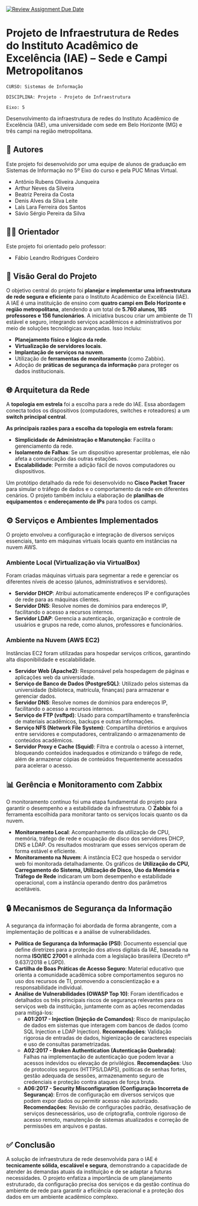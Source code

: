 [![Review Assignment Due Date](https://classroom.github.com/assets/deadline-readme-button-22041afd0340ce965d47ae6ef1cefeee28c7c493a6346c4f15d667ab976d596c.svg)](https://classroom.github.com/a/9lYuEWwT)
# Projeto de Infraestrutura de Redes do Instituto Acadêmico de Excelência (IAE) – Sede e Campi Metropolitanos

`CURSO: Sistemas de Informação`

`DISCIPLINA: Projeto - Projeto de Infraestrutura`

`Eixo: 5`

Desenvolvimento da infraestrutura de redes do Instituto Acadêmico de Excelência (IAE), uma universidade com sede em Belo Horizonte (MG) e três campi na região metropolitana.

## 👥 Autores
Este projeto foi desenvolvido por uma equipe de alunos de graduação em Sistemas de Informação no 5º Eixo do curso e pela PUC Minas Virtual.

* Antônio Rubens Oliveira Junqueira
* Arthur Neves da Silveira
* Beatriz Pereira da Costa
* Denis Alves da Silva Leite
* Laís Lara Ferreira dos Santos
* Sávio Sérgio Pereira da Silva

## 👨‍🏫 Orientador
Este projeto foi orientado pelo professor:
* Fábio Leandro Rodrigues Cordeiro

## 🚀 Visão Geral do Projeto
O objetivo central do projeto foi **planejar e implementar uma infraestrutura de rede segura e eficiente** para o Instituto Acadêmico de Excelência (IAE). A IAE é uma instituição de ensino com **quatro campi em Belo Horizonte e região metropolitana**, atendendo a um total de **5.760 alunos, 185 professores e 156 funcionários**.
A iniciativa buscou criar um ambiente de TI estável e seguro, integrando serviços acadêmicos e administrativos por meio de soluções tecnológicas avançadas. Isso incluiu:
*   **Planejamento físico e lógico da rede**.
*   **Virtualização de servidores locais**.
*   **Implantação de serviços na nuvem**.
*   Utilização de **ferramentas de monitoramento** (como Zabbix).
*   Adoção de **práticas de segurança da informação** para proteger os dados institucionais.

## 🌐 Arquitetura da Rede
A **topologia em estrela** foi a escolha para a rede do IAE. Essa abordagem conecta todos os dispositivos (computadores, switches e roteadores) a um **switch principal central**.

**As principais razões para a escolha da topologia em estrela foram:**

*   **Simplicidade de Administração e Manutenção**: Facilita o gerenciamento da rede.
*   **Isolamento de Falhas**: Se um dispositivo apresentar problemas, ele não afeta a comunicação das outras estações.
*   **Escalabilidade**: Permite a adição fácil de novos computadores ou dispositivos.

Um protótipo detalhado da rede foi desenvolvido no **Cisco Packet Tracer** para simular o tráfego de dados e o comportamento da rede em diferentes cenários. O projeto também incluiu a elaboração de **planilhas de equipamentos** e **endereçamento de IPs** para todos os campi.

## ⚙️ Serviços e Ambientes Implementados

O projeto envolveu a configuração e integração de diversos serviços essenciais, tanto em máquinas virtuais locais quanto em instâncias na nuvem AWS.

### Ambiente Local (Virtualização via VirtualBox)

Foram criadas máquinas virtuais para segmentar a rede e gerenciar os diferentes níveis de acesso (alunos, administrativos e servidores).

*   **Servidor DHCP**: Atribui automaticamente endereços IP e configurações de rede para as máquinas clientes.
*   **Servidor DNS**: Resolve nomes de domínios para endereços IP, facilitando o acesso a recursos internos.
*   **Servidor LDAP**: Gerencia a autenticação, organização e controle de usuários e grupos na rede, como alunos, professores e funcionários.

### Ambiente na Nuvem (AWS EC2)

Instâncias EC2 foram utilizadas para hospedar serviços críticos, garantindo alta disponibilidade e escalabilidade.

*   **Servidor Web (Apache2)**: Responsável pela hospedagem de páginas e aplicações web da universidade.
*   **Serviço de Banco de Dados (PostgreSQL)**: Utilizado pelos sistemas da universidade (biblioteca, matrícula, finanças) para armazenar e gerenciar dados.
*   **Servidor DNS**: Resolve nomes de domínios para endereços IP, facilitando o acesso a recursos internos.
*   **Serviço de FTP (vsftpd)**: Usado para compartilhamento e transferência de materiais acadêmicos, backups e outras informações.
*   **Serviço NFS (Network File System)**: Compartilha diretórios e arquivos entre servidores e computadores, centralizando o armazenamento de conteúdos acadêmicos.
*   **Servidor Proxy e Cache (Squid)**: Filtra e controla o acesso à internet, bloqueando conteúdos inadequados e otimizando o tráfego de rede, além de armazenar cópias de conteúdos frequentemente acessados para acelerar o acesso.

## 📊 Gerência e Monitoramento com Zabbix

O monitoramento contínuo foi uma etapa fundamental do projeto para garantir o desempenho e a estabilidade da infraestrutura. O **Zabbix** foi a ferramenta escolhida para monitorar tanto os serviços locais quanto os da nuvem.

*   **Monitoramento Local**: Acompanhamento da utilização de CPU, memória, tráfego de rede e ocupação de disco dos servidores DHCP, DNS e LDAP. Os resultados mostraram que esses serviços operam de forma estável e eficiente.
*   **Monitoramento na Nuvem**: A instância EC2 que hospeda o servidor web foi monitorada detalhadamente. Os gráficos de **Utilização do CPU, Carregamento do Sistema, Utilização de Disco, Uso da Memória e Tráfego de Rede** indicaram um bom desempenho e estabilidade operacional, com a instância operando dentro dos parâmetros aceitáveis.

## 🔒 Mecanismos de Segurança da Informação

A segurança da informação foi abordada de forma abrangente, com a implementação de políticas e a análise de vulnerabilidades.

*   **Política de Segurança da Informação (PSI)**: Documento essencial que define diretrizes para a proteção dos ativos digitais da IAE, baseada na norma **ISO/IEC 27001** e alinhada com a legislação brasileira (Decreto nº 9.637/2018 e LGPD).
*   **Cartilha de Boas Práticas de Acesso Seguro**: Material educativo que orienta a comunidade acadêmica sobre comportamentos seguros no uso dos recursos de TI, promovendo a conscientização e a responsabilidade individual.
*   **Análise de Vulnerabilidades (OWASP Top 10)**: Foram identificados e detalhados os três principais riscos de segurança relevantes para os serviços web da instituição, juntamente com as ações recomendadas para mitigá-los:
    *   **A01:2017 - Injection (Injeção de Comandos)**: Risco de manipulação de dados em sistemas que interagem com bancos de dados (como SQL Injection e LDAP Injection). **Recomendações**: Validação rigorosa de entradas de dados, higienização de caracteres especiais e uso de consultas parametrizadas.
    *   **A02:2017 - Broken Authentication (Autenticação Quebrada)**: Falhas na implementação de autenticação que podem levar a acessos indevidos ou elevação de privilégios. **Recomendações**: Uso de protocolos seguros (HTTPS/LDAPS), políticas de senhas fortes, gestão adequada de sessões, armazenamento seguro de credenciais e proteção contra ataques de força bruta.
    *   **A06:2017 - Security Misconfiguration (Configuração Incorreta de Segurança)**: Erros de configuração em diversos serviços que podem expor dados ou permitir acesso não autorizado. **Recomendações**: Revisão de configurações padrão, desativação de serviços desnecessários, uso de criptografia, controle rigoroso de acesso remoto, manutenção de sistemas atualizados e correção de permissões em arquivos e pastas.

## ✅ Conclusão

A solução de infraestrutura de rede desenvolvida para o IAE é **tecnicamente sólida, escalável e segura**, demonstrando a capacidade de atender às demandas atuais da instituição e de se adaptar a futuras necessidades. O projeto enfatiza a importância de um planejamento estruturado, da configuração precisa dos serviços e da gestão contínua do ambiente de rede para garantir a eficiência operacional e a proteção dos dados em um ambiente acadêmico complexo.
